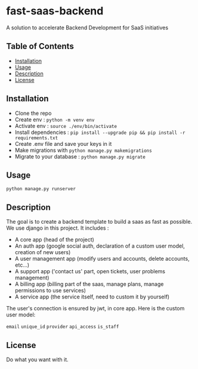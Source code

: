 # fast-saas-backend
A solution to accelerate Backend Development for SaaS initiatives

## Table of Contents

- [Installation](#installation)
- [Usage](#usage)
- [Description](#description)
- [License](#license)

## Installation

- Clone the repo
- Create env : `python -m venv env`
- Activate env : `source ./env/bin/activate`
- Install dependencies : `pip install --upgrade pip && pip install -r requirements.txt`
- Create .env file and save your keys in it
- Make migrations with `python manage.py makemigrations`
- Migrate to your database : `python manage.py migrate`

## Usage

`python manage.py runserver`

## Description

The goal is to create a backend template to build a saas as fast as possible. We use django in this project. It includes :

- A core app (head of the project)
- An auth app (google social auth, declaration of a custom user model, creation of new users)
- A user management app (modify users and accounts, delete accounts, etc...)
- A support app ('contact us' part, open tickets, user problems management)
- A billing app (billing part of the saas, manage plans, manage permissions to use services)
- A service app (the service itself, need to custom it by yourself)

The user's connection is ensured by jwt, in core app.
Here is the custom user model:

`email`
`unique_id`
`provider`
`api_access`
`is_staff`

## License

Do what you want with it.
